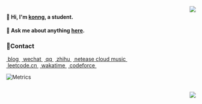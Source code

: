 <img align='right' src='https://metrics.lecoq.io/fengwei2002?template=classic&base.activity=0&base.community=0&base.repositories=0&base.metadata=0&languages=1&isocalendar=1&isocalendar.duration=half-year&config.timezone=Asia%2FShanghai&config.animated=true'/>

<!-- 传统：https://github-readme-stats.vercel.app/api?username=fengwei2002&show_icons=true&count_private=true&hide_title=true%27&hide=contribs&include_all_commits=true&theme=highcontrast&bg_color=30,e96443,904e95 -->

#### 🌈 Hi, I'm [konng](https://konng.now.sh), a student.

#### 💬 Ask me about anything [here](https://github.com/fengwei2002/fengwei2002/issues).

### 🌴Contact

<span class="contact">
<a href="https://konng.now.sh/" title="https://konng.now.sh/"> &nbspblog&nbsp</a>
</span>

<span class="contact">
<a href="https://raw.githubusercontent.com/fengwei2002/fengwei2002/main/4200E2F1041F9865A7376B934D76600D.jpg" title="CIKI1F">&nbspwechat&nbsp</a>
</span>

<span class="contact">
<a href="https://raw.githubusercontent.com/fengwei2002/Pictures_01/master/QQ.jpg" title="2480417969/2928256681">&nbspqq&nbsp</a>
</span>

<span class="contact">
<a href="https://www.zhihu.com/people/kwmwmwnw" title="kycu">&nbspzhihu&nbsp</a>
</span>

<span class="contact">
<a href="http://music.163.com/m/user/home?id=440040659" title="konngkonng">&nbspnetease cloud music&nbsp</a>
</span>

</br>

<span class="contact">
<a href="https://leetcode-cn.com/u/fengwei2002/" title="fengwei2002">&nbspleetcode.cn&nbsp</a>
</span>

<span class="contact">
<a href="https://wakatime.com/@fengwei2002" title="fengwei2002">&nbspwakatime&nbsp</a>
</span>

<span class="contact">
<a href="http://codeforces.com/profile/KONNG#" title="KONNG">&nbspcodeforce&nbsp</a>
</span>

![Metrics]()

</br>
<img align='right' src='https://visitor-badge.laobi.icu/badge?page_id=fengwei2002.fengwei2002' />

 <!-- ![github stats](https://github-readme-stats.vercel.app/api?username=fengwei2002&show_icons=true) -->
